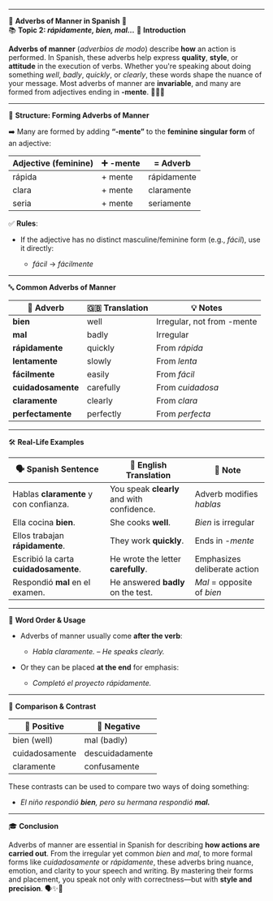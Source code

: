 
---
🌟 **Adverbs of Manner in Spanish** 🌟  
📚 **Topic 2: _rápidamente, bien, mal…_**
📘 **Introduction**

**Adverbs of manner** (_adverbios de modo_) describe **how** an action is performed. In Spanish, these adverbs help express **quality**, **style**, or **attitude** in the execution of verbs. Whether you're speaking about doing something _well_, _badly_, _quickly_, or _clearly_, these words shape the nuance of your message. Most adverbs of manner are **invariable**, and many are formed from adjectives ending in **-mente**. 🏃‍♂️💡

---

🧱 **Structure: Forming Adverbs of Manner**

➡️ Many are formed by adding **“-mente”** to the **feminine singular form** of an adjective:

|Adjective (feminine)|➕ -mente|= Adverb|
|---|---|---|
|rápida|+ mente|rápidamente|
|clara|+ mente|claramente|
|seria|+ mente|seriamente|

✅ **Rules**:

- If the adjective has no distinct masculine/feminine form (e.g., _fácil_), use it directly:
    
    - _fácil_ → _fácilmente_
        

---

🔤 **Common Adverbs of Manner**

|🌟 Adverb|🇬🇧 Translation|💡 Notes|
|---|---|---|
|**bien**|well|Irregular, not from -mente|
|**mal**|badly|Irregular|
|**rápidamente**|quickly|From _rápida_|
|**lentamente**|slowly|From _lenta_|
|**fácilmente**|easily|From _fácil_|
|**cuidadosamente**|carefully|From _cuidadosa_|
|**claramente**|clearly|From _clara_|
|**perfectamente**|perfectly|From _perfecta_|

---

🛠️ **Real-Life Examples**

|🗣️ Spanish Sentence|💬 English Translation|🧠 Note|
|---|---|---|
|Hablas **claramente** y con confianza.|You speak **clearly** and with confidence.|Adverb modifies _hablas_|
|Ella cocina **bien**.|She cooks **well**.|_Bien_ is irregular|
|Ellos trabajan **rápidamente**.|They work **quickly**.|Ends in _-mente_|
|Escribió la carta **cuidadosamente**.|He wrote the letter **carefully**.|Emphasizes deliberate action|
|Respondió **mal** en el examen.|He answered **badly** on the test.|_Mal_ = opposite of _bien_|

---

🧭 **Word Order & Usage**

- Adverbs of manner usually come **after the verb**:
    
    - _Habla claramente._ – _He speaks clearly._
        
- Or they can be placed **at the end** for emphasis:
    
    - _Completó el proyecto rápidamente._
        

---

📌 **Comparison & Contrast**

|💬 Positive|💢 Negative|
|---|---|
|bien (well)|mal (badly)|
|cuidadosamente|descuidadamente|
|claramente|confusamente|

These contrasts can be used to compare two ways of doing something:

- _El niño respondió **bien**, pero su hermana respondió **mal.**_
    

---

🎓 **Conclusion**

Adverbs of manner are essential in Spanish for describing **how actions are carried out**. From the irregular yet common _bien_ and _mal_, to more formal forms like _cuidadosamente_ or _rápidamente_, these adverbs bring nuance, emotion, and clarity to your speech and writing. By mastering their forms and placement, you speak not only with correctness—but with **style and precision**. 🗣️✨📘